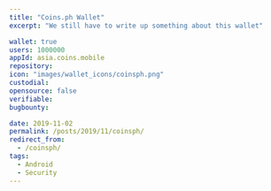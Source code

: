 ```yaml
---
title: "Coins.ph Wallet"
excerpt: "We still have to write up something about this wallet"

wallet: true
users: 1000000
appId: asia.coins.mobile
repository:
icon: "images/wallet_icons/coinsph.png"
custodial:
opensource: false
verifiable:
bugbounty:

date: 2019-11-02
permalink: /posts/2019/11/coinsph/
redirect_from:
  - /coinsph/
tags:
  - Android
  - Security
---
```

